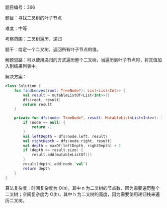 题目编号：366

题目：寻找二叉树的叶子节点

难度：中等

考察范围：二叉树遍历、递归

题干：给定一个二叉树，返回所有叶子节点的值。

解题思路：可以使用递归的方式遍历整个二叉树，当遍历到叶子节点时，将其值加入到结果列表中。

解决方案：

```kotlin
class Solution {
    fun findLeaves(root: TreeNode?): List<List<Int>> {
        val result = mutableListOf<List<Int>>()
        dfs(root, result)
        return result
    }

    private fun dfs(node: TreeNode?, result: MutableList<List<Int>>): Int {
        if (node == null) {
            return -1
        }
        val leftDepth = dfs(node.left, result)
        val rightDepth = dfs(node.right, result)
        val depth = maxOf(leftDepth, rightDepth) + 1
        if (depth >= result.size) {
            result.add(mutableListOf())
        }
        result[depth].add(node.`val`)
        return depth
    }
}
```

算法复杂度：时间复杂度为 O(n)，其中 n 为二叉树的节点数，因为需要遍历整个二叉树；空间复杂度为 O(h)，其中 h 为二叉树的高度，因为需要使用递归栈来遍历二叉树。